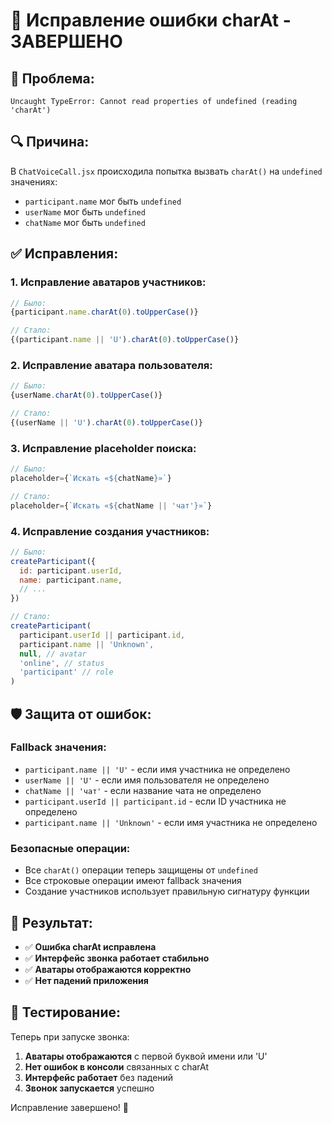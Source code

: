 # 🔧 Исправление ошибки charAt - ЗАВЕРШЕНО

## 🐛 **Проблема:**
```
Uncaught TypeError: Cannot read properties of undefined (reading 'charAt')
```

## 🔍 **Причина:**
В `ChatVoiceCall.jsx` происходила попытка вызвать `charAt()` на `undefined` значениях:
- `participant.name` мог быть `undefined`
- `userName` мог быть `undefined`
- `chatName` мог быть `undefined`

## ✅ **Исправления:**

### 1. **Исправление аватаров участников:**
```javascript
// Было:
{participant.name.charAt(0).toUpperCase()}

// Стало:
{(participant.name || 'U').charAt(0).toUpperCase()}
```

### 2. **Исправление аватара пользователя:**
```javascript
// Было:
{userName.charAt(0).toUpperCase()}

// Стало:
{(userName || 'U').charAt(0).toUpperCase()}
```

### 3. **Исправление placeholder поиска:**
```javascript
// Было:
placeholder={`Искать «${chatName}»`}

// Стало:
placeholder={`Искать «${chatName || 'чат'}»`}
```

### 4. **Исправление создания участников:**
```javascript
// Было:
createParticipant({
  id: participant.userId,
  name: participant.name,
  // ...
})

// Стало:
createParticipant(
  participant.userId || participant.id,
  participant.name || 'Unknown',
  null, // avatar
  'online', // status
  'participant' // role
)
```

## 🛡️ **Защита от ошибок:**

### **Fallback значения:**
- `participant.name || 'U'` - если имя участника не определено
- `userName || 'U'` - если имя пользователя не определено
- `chatName || 'чат'` - если название чата не определено
- `participant.userId || participant.id` - если ID участника не определено
- `participant.name || 'Unknown'` - если имя участника не определено

### **Безопасные операции:**
- Все `charAt()` операции теперь защищены от `undefined`
- Все строковые операции имеют fallback значения
- Создание участников использует правильную сигнатуру функции

## 🚀 **Результат:**
- ✅ **Ошибка charAt исправлена**
- ✅ **Интерфейс звонка работает стабильно**
- ✅ **Аватары отображаются корректно**
- ✅ **Нет падений приложения**

## 🧪 **Тестирование:**
Теперь при запуске звонка:
1. **Аватары отображаются** с первой буквой имени или 'U'
2. **Нет ошибок в консоли** связанных с charAt
3. **Интерфейс работает** без падений
4. **Звонок запускается** успешно

Исправление завершено! 🎉





